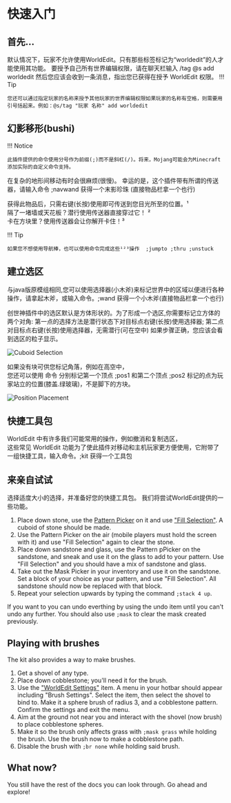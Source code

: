 # 快速入门

## 首先...

默认情况下，玩家不允许使用WorldEdit。只有那些标签标记为“worldedit”的人才能使用其功能。
要授予自己所有世界编辑权限，请在聊天栏输入 /tag @s add worldedit 
然后您应该会收到一条消息，指出您已获得在授予 WorldEdit 权限。
!!! Tip

    您还可以通过指定玩家的名称来授予其他玩家的世界编辑权限如果玩家的名称有空格，则需要用引号括起来。例如：@s/tag "玩家 名称" add worldedit

## 幻影移形(bushi)

!!! Notice

    此插件提供的命令使用分号作为前缀(;)而不是斜杠(/)。将来，Mojang可能会为Minecraft添加实际的自定义命令支持。
    
在复杂的地形间移动有时会很麻烦(很慢)。 幸运的是，这个插件带有所谓的传送器，请输入命令 ;navwand 获得一个末影珍珠 (直接物品栏拿一个也行)

获得此物品后，只需右键(长按)使用即可传送到您目光所至的位置。¹  
隔了一堵墙或天花板？潜行使用传送器直接穿过它！ ²  
卡在方块里？使用传送器会让你解开卡住！³  

!!! Tip

    如果您不想使用导航棒，也可以使用命令完成这些¹²³操作  ;jumpto ;thru ;unstuck

## 建立选区

与java版原模组相同,您可以使用选择器(小木斧)来标记世界中的区域以便进行各种操作，请拿起木斧，或输入命令。;wand 获得一个小木斧(直接物品栏拿一个也行)

创世神插件中的选区默认是方体形状的。为了形成一个选区,你需要标记立方体的两个对角:
第一点的选择方法是潜行状态下对目标点右键(长按)使用选择器;
第二点对目标点右键(长按)使用选择器，无需潜行(可在空中)
如果步骤正确，您应该会看到选区的粒子显示。

![Cuboid Selection](img/cuboid_selection.jpg)

如果没有块可供您标记角落，例如在高空中，  
您还可以使用 命令 分别标记第一个顶点 ;pos1 和第二个顶点 ;pos2 标记的点为玩家站立的位置(膝盖.绿玻璃)，不是脚下的方块。

![Position Placement](img/pos_placement.jpg)

## 快捷工具包

WorldEdit 中有许多我们可能常用的操作，例如撤消和复制选区，  
这些常见 WorldEdit 功能为了使此插件对移动和主机玩家更方便使用，它附带了一组快捷工具，输入命令。;kit 获得一个工具包

## 来亲自试试

选择适度大小的选择，并准备好您的快捷工具包。 
我们将尝试WorldEdit提供的一些功能。

1. Place down stone, use the [Pattern Picker](../usage/kit#pattern_picker) on it and use ["Fill Selection"](../usage/kit#selection_fill). A cuboid of stone should be made.
2. Use the Pattern Picker on the air (mobile players must hold the screen with it) and use "Fill Selection" again to clear the stone.
3. Place down sandstone and glass, use the Pattern pPicker on the sandstone, and sneak and use it on the glass to add to your pattern. Use "Fill Selection" and you should have a mix of sandstone and glass.
4. Take out the Mask Picker in your inventory and use it on the sandstone. Set a block of your choice as your pattern, and use "Fill Selection". All sandstone should now be replaced with that block.
5. Repeat your selection upwards by typing the command `;stack 4 up`.

If you want to you can undo everthing by using the undo item until you can't undo any further. You should also use `;mask` to clear the mask created previously.

## Playing with brushes

The kit also provides a way to make brushes.

1. Get a shovel of any type.
2. Place down cobblestone; you'll need it for the brush.
3. Use the ["WorldEdit Settings"](../usage/kit#config) item. A menu in your hotbar should appear including "Brush Settings". Select the item, then select the shovel to bind to. Make it a sphere brush of radius 3, and a cobblestone pattern. Confirm the settings and exit the menu.
4. Aim at the ground not near you and interact with the shovel (now brush) to place cobblestone spheres.
5. Make it so the brush only affects grass with `;mask grass` while holding the brush. Use the brush now to make a cobblestone path.
6. Disable the brush with `;br none` while holding said brush.

## What now?

You still have the rest of the docs you can look through. Go ahead and explore!
